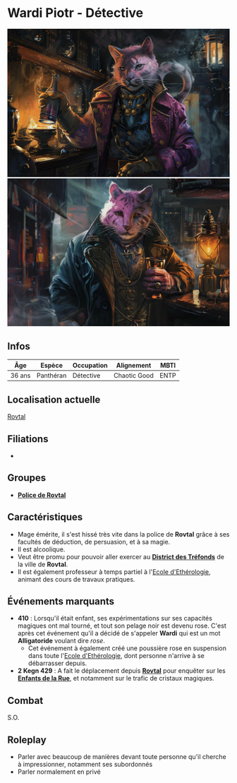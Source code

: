 # Wardi Piotr - Détective 
![Pink Detective](../../../_images/pink_panther_2.png)
![Pink Detective](../../../_images/pink_panther1.png)

## Infos 

| Âge | Espèce | Occupation | Alignement | MBTI |
| --- | ------ | ---------- | ---------- | ---- |
| 36 ans | Panthéran | Détective | Chaotic Good | ENTP |

## Localisation actuelle
[Rovtal](../../VILLES/Rovtal.md)

## Filiations
* 

## Groupes 
* [**Police de Rovtal**](./GROUPES/Police_de_Rovtal.md)

## Caractéristiques
* Mage émérite, il s'est hissé très vite dans la police de **Rovtal** grâce à ses facultés de déduction, de persuasion, et à sa magie.
* Il est alcoolique.
* Veut être promu pour pouvoir aller exercer au [**District des Tréfonds**](../../VILLES/Rovtal.md#la-police-de-rovtal) de la ville de **Rovtal**.
* Il est également professeur à temps partiel à l'[Ecole d'Ethérologie](../../VILLES/Rovtal.md#lecole-dethérologie), animant des cours de travaux pratiques.

## Événements marquants
* **410** : Lorsqu'il était enfant, ses expérimentations sur ses capacités magiques ont mal tourné, et tout son pelage noir est devenu rose. C'est après cet événement qu'il a décidé de s'appeler **Wardi** qui est un mot **Alligatoride** voulant dire *rose*.
    * Cet événement à également créé une poussière rose en suspension dans toute l'[Ecole d'Ethérologie](../../VILLES/Rovtal.md#lecole-dethérologie), dont personne n'arrive à se débarrasser depuis.
* **2 Kegn 429** : A fait le déplacement depuis [**Rovtal**](../../VILLES/Rovtal.md) pour enquêter sur les [**Enfants de la Rue**](../../VILLES/Dvolsti.md#les-enfants-de-la-rue), et notamment sur le trafic de cristaux magiques.

## Combat
S.O.

## Roleplay
* Parler avec beaucoup de manières devant toute personne qu'il cherche à impressionner, notamment ses subordonnés
* Parler normalement en privé